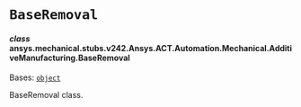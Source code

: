 # `BaseRemoval`



#### *class* ansys.mechanical.stubs.v242.Ansys.ACT.Automation.Mechanical.AdditiveManufacturing.BaseRemoval

Bases: [`object`](https://docs.python.org/3/library/functions.html#object)

BaseRemoval class.

<!-- !! processed by numpydoc !! -->

